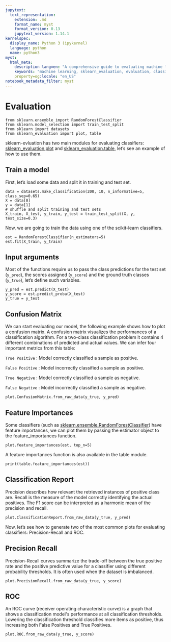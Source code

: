 ```yaml
---
jupytext:
  text_representation:
    extension: .md
    format_name: myst
    format_version: 0.13
    jupytext_version: 1.14.1
kernelspec:
  display_name: Python 3 (ipykernel)
  language: python
  name: python3
myst:
  html_meta:
    description lang=en: "A comprehensive guide to evaluating machine learning classifiers using sklearn_evaluation, including training a model, confusion matrix, feature importances, classification report, precision-recall, and ROC curves."
    keywords: "machine learning, sklearn_evaluation, evaluation, classifiers, confusion matrix, feature importances, classification report, precision-recall, ROC curve, random forest classifier, Python, scikit-learn"
    property=og:locale: "en_US" 
notebook_metadata_filter: myst
---
```


# Evaluation

```{code-cell} ipython3
from sklearn.ensemble import RandomForestClassifier
from sklearn.model_selection import train_test_split
from sklearn import datasets
from sklearn_evaluation import plot, table
```

sklearn-evluation has two main modules for evaluating classifiers: [sklearn_evaluation.plot](../api/plot.rst) and [sklearn_evaluation.table](../api/table.rst), let’s see an example of how to use them.

## Train a model
First, let’s load some data and split it in training and test set.

```{code-cell} ipython3
data = datasets.make_classification(200, 10, n_informative=5, class_sep=0.65)
X = data[0]
y = data[1]
# shuffle and split training and test sets
X_train, X_test, y_train, y_test = train_test_split(X, y, test_size=0.3)
```

Now, we are going to train the data using one of the scikit-learn classifiers.

```{code-cell} ipython3
est = RandomForestClassifier(n_estimators=5)
est.fit(X_train, y_train)
```

## Input arguments
Most of the functions require us to pass the class predictions for the test set (``y_pred``), the scores assigned (``y_score``) and the ground truth classes (``y_true``), let’s define such variables.

```{code-cell} ipython3
y_pred = est.predict(X_test)
y_score = est.predict_proba(X_test)
y_true = y_test
```

## Confusion Matrix

We can start evaluating our model, the following example shows how to plot a confusion matrix.
A confusion matrix visualizes the performances of a classification algorithm. For a two-class classification problem it contains 4 different combinations of predicted and actual values.
We can infer four important metrics from this table:

`True Positive` : Model correctly classified a sample as positive.

`False Positive` : Model incorrectly classified a sample as positive.

`True Negative` : Model correctly classified a sample as negative.

`False Negative` : Model incorrectly classified a sample as negative.

```{code-cell} ipython3
plot.ConfusionMatrix.from_raw_data(y_true, y_pred)
```

## Feature Importances
Some classifiers (such as [sklearn.ensemble.RandomForestClassifier](https://scikit-learn.org/stable/modules/generated/sklearn.ensemble.RandomForestClassifier.html)) have feature importances, we can plot them by passing the estimator object to the feature_importances function.
```{code-cell} ipython3
plot.feature_importances(est, top_n=5)
```

A feature importances function is also available in the table module.

```{code-cell} ipython3
print(table.feature_importances(est))
```

## Classification Report

Precision describes how relevant the retrieved instances of positive class are.
Recall is the measure of the model correctly identifying the actual positives.
The F1 score can be interpreted as a harmonic mean of the precision and recall.

```{code-cell} ipython3
plot.ClassificationReport.from_raw_data(y_true, y_pred)
```

Now, let’s see how to generate two of the most common plots for evaluating classifiers: Precision-Recall and ROC.

## Precision Recall

Precision-Recall curves summarize the trade-off between the true positive rate and the positive predictive value for a classifier using different probability thresholds.
It is often used when the dataset is imbalanced.

```{code-cell} ipython3
plot.PrecisionRecall.from_raw_data(y_true, y_score)
```

## ROC

An ROC curve (receiver operating characteristic curve) is a graph that shows a classification model's performance at all classification thresholds.
Lowering the classification threshold classifies more items as positive, thus increasing both False Positives and True Positives.

```{code-cell} ipython3
plot.ROC.from_raw_data(y_true, y_score)
```
